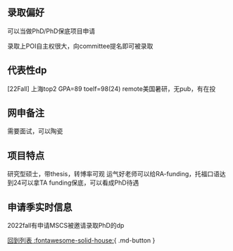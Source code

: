 ## 录取偏好
可以当做PhD/PhD保底项目申请

录取上POI自主权很大，向committee提名即可被录取
## 代表性dp
[22Fall] 上海top2 GPA=89 toelf=98(24) remote美国暑研，无pub，有在投
## 网申备注
需要面试，可以陶瓷
## 项目特点
研究型硕士，带thesis，转博率可观
运气好老师可以给RA-funding，托福口语达到24可以拿TA funding保底，可以看成PhD待遇
## 申请季实时信息
2022fall有申请MSCS被邀请录取PhD的dp

[回到列表 :fontawesome-solid-house:](选校梯度.md){ .md-button }
